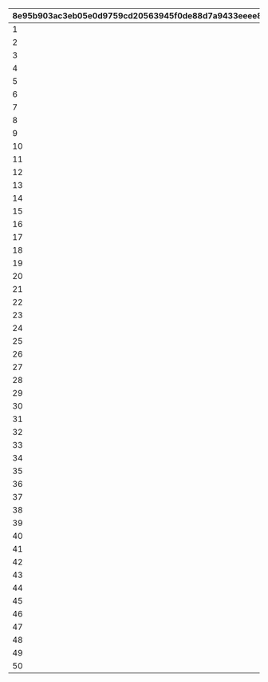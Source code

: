 |8e95b903ac3eb05e0d9759cd20563945f0de88d7a9433eeee8dc544142e6c6af|787e1e5392f6d6a9d2c4fab8c3822526b32ea05ca39d32d6afdabb6bed060f9c|60881bf5f341f18c560707a0962075aee52b67510b5f32bc47e2efba4a950537|c6f660e100c368a1cba5c2d088f1fa8a303d2f4ea58ee140f933faa3618becad|fdfd45eb159735009c8865aa4d8f14ee65c713eabd040d00f019821d21683010|0e6f5505900255876602d6cad45e1f1f1738a1386088ab77c9bfe46ecffeb22f|bdd0d2156752d2960e558538bb52f6e4a68e5e3516b3d88acc60fae9bbc70ad8|2d608571833eaf1d2d9ec5ffeb0ff94b9eede9364fe2b9fdba9a370fd1383944|8a2eb3281560fb02d9867608075f0f50725dd424d4aae0886044ac0290afa243|918f42d777ee2321671aee128fcf1189caa62d56ccd605948c020dd51d2056eb|d4d756c314cf8188cd7ae791244c79e9e9763c5e102eb920546aca384bb3d9f2|
| --- | --- | --- | --- | --- | --- | --- | --- | --- | --- | --- |
|1|31|283001001|25021|10|91002|2|8|8|2|25013|
|2|31|283001002|25021|10|91002|2|8|8|2|25013|
|3|32|283001003|25021|10|91002|2|8|8|2|25013|
|4|32|283001004|25021|10|91002|2|8|8|2|25013|
|5|33|283001005|25021|10|91002|2|8|8|2|25013|
|6|33|283001006|25021|10|91002|2|9|8|2|25013|
|7|34|283001007|25021|10|91002|2|9|8|2|25013|
|8|35|283001008|25021|10|91002|2|9|8|2|25013|
|9|35|283001009|25021|10|91002|2|9|8|2|25013|
|10|37|283001010|25021|30|91002|2|10|8|2|25013|
|11|41|283001011|25021|10|91002|2|10|8|2|25013|
|12|43|283001012|25021|10|91002|2|11|8|2|25013|
|13|46|283001013|25021|10|91002|2|11|8|2|25013|
|14|48|283001014|25021|10|91002|2|12|8|2|25013|
|15|50|283001015|25021|10|91002|2|12|8|2|25013|
|16|53|283001016|25021|10|91002|2|13|8|2|25013|
|17|55|283001017|25021|10|91002|2|14|8|2|25013|
|18|58|283001018|25021|10|91002|2|14|8|2|25013|
|19|60|283001019|25021|10|91002|2|15|8|2|25013|
|20|62|283001020|25021|30|91002|2|15|8|2|25013|
|21|68|283001021|25021|10|91002|2|16|8|2|25013|
|22|70|283001022|25021|10|91002|2|16|8|2|25013|
|23|72|283001023|25021|10|91002|2|16|8|2|25013|
|24|75|283001024|25021|10|91002|2|17|8|2|25013|
|25|77|283001025|25021|10|91002|2|18|8|2|25013|
|26|79|283001026|25021|10|91002|2|18|8|2|25013|
|27|82|283001027|25021|10|91002|2|19|8|2|25013|
|28|84|283001028|25021|10|91002|2|19|8|2|25013|
|29|86|283001029|25021|10|91002|2|19|8|2|25013|
|30|89|283001030|25021|30|91002|2|20|8|2|25013|
|31|94|283001031|25021|10|91002|2|20|8|2|25013|
|32|96|283001032|25021|10|91002|2|21|8|2|25013|
|33|99|283001033|25021|10|91002|2|21|8|2|25013|
|34|101|283001034|25021|10|91002|2|22|8|2|25013|
|35|103|283001035|25021|10|91002|2|22|8|2|25013|
|36|106|283001036|25021|10|91002|2|23|8|2|25013|
|37|108|283001037|25021|10|91002|2|23|8|2|25013|
|38|111|283001038|25021|10|91002|2|24|8|2|25013|
|39|113|283001039|25021|10|91002|2|25|8|2|25013|
|40|115|283001040|25021|30|91002|2|25|8|2|25013|
|41|121|283001041|25021|10|91002|2|26|8|2|25013|
|42|123|283001042|25021|10|91002|2|27|8|2|25013|
|43|125|283001043|25021|10|91002|2|28|8|2|25013|
|44|128|283001044|25021|10|91002|2|28|8|2|25013|
|45|130|283001045|25021|10|91002|2|29|8|2|25013|
|46|132|283001046|25021|10|91002|2|30|8|2|25013|
|47|135|283001047|25021|10|91002|2|30|8|2|25013|
|48|137|283001048|25021|10|91002|2|31|8|2|25013|
|49|139|283001049|25021|10|91002|2|31|8|2|25013|
|50|142|283001050|25021|30|91002|2|31|8|2|25013|